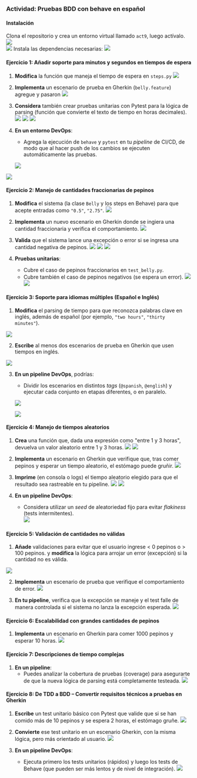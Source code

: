 
### Actividad: Pruebas BDD con behave en español

#### Instalación
Clona el repositorio y crea un entorno virtual llamado `act9`, luego actívalo.
![](img-act7/Pasted_image_20250420111619.png)  
![](img-act7/Pasted_image_20250420111734.png)
Instala las dependencias necesarias:
![](img-act7/Pasted_image_20250420113050.png)

#### Ejercicio 1: **Añadir soporte para minutos y segundos en tiempos de espera**
 
1. **Modifica** la función que maneja el tiempo de espera en `steps.py` 
![](img-act7/Pasted_image_20250420121523.png)

2. **Implementa** un escenario de prueba en Gherkin (`belly.feature`) agregue y pasaron
![](img-act7/Pasted_image_20250420122146.png)
3. **Considera** también crear pruebas unitarias con Pytest para la lógica de parsing (función que convierte el texto de tiempo en horas decimales).
![](img-act7/Pasted_image_20250420131320.png)
![](img-act7/Pasted_image_20250420132211.png)
![](img-act7/Pasted_image_20250420132148.png)
4. **En un entorno DevOps**:
   - Agrega la ejecución de `behave` y `pytest` en tu *pipeline* de CI/CD, de modo que al hacer push de los cambios se ejecuten automáticamente las pruebas.
   
   ![](img-act7/Pasted_image_20250420145930.png)

![](img-act7/Pasted_image_20250420153540.png)
#### Ejercicio 2: **Manejo de cantidades fraccionarias de pepinos**

1. **Modifica** el sistema (la clase `Belly` y los steps en Behave) para que acepte entradas como `"0.5"`, `"2.75"`.
![](img-act7/Pasted_image_20250420175848.png)

2. **Implementa** un nuevo escenario en Gherkin donde se ingiera una cantidad fraccionaria y verifica el comportamiento.
![](Pasted_image_20250420175933.png)
3. **Valida** que el sistema lance una excepción o error si se ingresa una cantidad negativa de pepinos.
![](img-act7/Pasted_image_20250421101640.png)
![](img-act7/Pasted_image_20250421103606.png)
![](img-act7/Pasted_image_20250421101755.png)
4. **Pruebas unitarias**:  
   - Cubre el caso de pepinos fraccionarios en `test_belly.py`.
   - Cubre también el caso de pepinos negativos (se espera un error).
![](img-act7/Pasted_image_20250421103459.png)
![](img-act7/Pasted_image_20250421103534.png)

#### Ejercicio 3: **Soporte para idiomas múltiples (Español e Inglés)**

1. **Modifica** el parsing de tiempo para que reconozca palabras clave en inglés, además de español (por ejemplo, `"two hours"`, `"thirty minutes"`).

![](img-act7/Pasted_image_20250422141537.png)

2. **Escribe** al menos dos escenarios de prueba en Gherkin que usen tiempos en inglés.

![](img-act7/Pasted_image_20250422142028.png)

3. **En un pipeline DevOps**, podrías:
   - Dividir los escenarios en distintos *tags* (`@spanish`, `@english`) y ejecutar cada conjunto en etapas diferentes, o en paralelo.
   
   ![](img-act7/Pasted_image_20250422144048.png)
   
	![](img-act7/Pasted_image_20250422144743.png)


#### Ejercicio 4: **Manejo de tiempos aleatorios**

1. **Crea** una función que, dada una expresión como "entre 1 y 3 horas", devuelva un valor aleatorio entre 1 y 3 horas.
![](img-act7/Pasted_image_20250422152904.png)
![](img-act7/Pasted_image_20250422152925.png)


2. **Implementa** un escenario en Gherkin que verifique que, tras comer pepinos y esperar un tiempo aleatorio, el estómago puede gruñir.
	![](img-act7/Pasted_image_20250422153915.png)
3. **Imprime** (en consola o logs) el tiempo aleatorio elegido para que el resultado sea rastreable en tu pipeline.
	![](img-act7/Pasted_image_20250422154136.png)
	![](img-act7/Pasted_image_20250422155750.png)

4. **En un pipeline DevOps**:  
   - Considera utilizar un *seed* de aleatoriedad fijo para evitar *flakiness* (tests intermitentes).  
   ![](img-act7/Pasted_image_20250422160047.png)

#### Ejercicio 5: **Validación de cantidades no válidas**

1. **Añade** validaciones para evitar que el usuario ingrese < 0 pepinos o > 100 pepinos. y **modifica** la lógica para arrojar un error (excepción) si la cantidad no es válida.

![](img-act7/Pasted_image_20250422160603.png)

2. **Implementa** un escenario de prueba que verifique el comportamiento de error.
![](img-act7/Pasted_image_20250423034934.png)	

3. **En tu pipeline**, verifica que la excepción se maneje y el test falle de manera controlada si el sistema no lanza la excepción esperada.
	![](img-act7/Pasted_image_20250422161728.png)

#### Ejercicio 6: **Escalabilidad con grandes cantidades de pepinos**

1. **Implementa** un escenario en Gherkin para comer 1000 pepinos y esperar 10 horas.
	![](img-act7/Pasted_image_20250423034532.png)



#### Ejercicio 7: **Descripciones de tiempo complejas**

1. **En un pipeline**:  
   - Puedes analizar la cobertura de pruebas (coverage) para asegurarte de que la nueva lógica de parsing está completamente testeada.
![](img-act7/Pasted_image_20250422170634.png)


#### Ejercicio 8: **De TDD a BDD – Convertir requisitos técnicos a pruebas en Gherkin**

1. **Escribe** un test unitario básico con Pytest que valide que si se han comido más de 10 pepinos y se espera 2 horas, el estómago gruñe.
![](img-act7/Pasted_image_20250422182858.png)
2. **Convierte** ese test unitario en un escenario Gherkin, con la misma lógica, pero más orientado al usuario.
![](img-act7/Pasted_image_20250422183958.png)

3. **En un pipeline DevOps**:
   - Ejecuta primero los tests unitarios (rápidos) y luego los tests de Behave (que pueden ser más lentos y de nivel de integración).
![](img-act7/Pasted_image_20250422184506.png)


